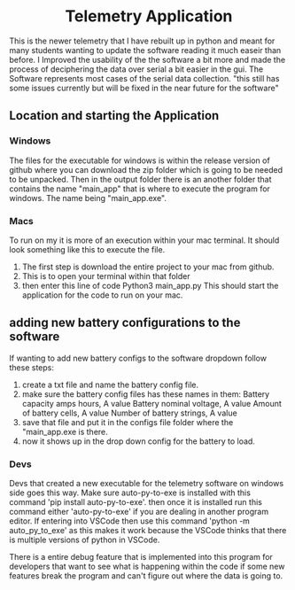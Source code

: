 <h1 align="center"> Telemetry Application </h1>
This is the newer telemetry that I have rebuilt up in python and meant for many students wanting to update the software reading it much easeir than before.
I Improved the usability of the the software a bit more and made the process of deciphering the data over serial a bit easier in the gui. The Software represents most cases of the serial data collection. 
"this still has some issues currently but will be fixed in the near future for the software"

<h2 align="left"> Location and starting the Application</h2>

### Windows
The files for the executable for windows is within the release version of github where you can download the zip folder which is going to be needed to be unpacked. Then in the output folder there is an another folder that contains the name "main_app" that is where to execute the program for windows. The name being "main_app.exe".

### Macs
To run on my it is more of an execution within your mac terminal. It should look something like this to execute the file. 
1. The first step is download the entire project to your mac from github.
2. This is to open your terminal within that folder
3. then enter this line of code Python3 main_app.py
This should start the application for the code to run on your mac.

<h2 align="left"> adding new battery configurations to the software </h2>
If wanting to add new battery configs to the software dropdown follow these steps:

1. create a txt file and name the battery config file.
2. make sure the battery config files has these names in them:
    Battery capacity amps hours, A value
    Battery nominal voltage, A value
    Amount of battery cells, A value
    Number of battery strings, A value
3. save that file and put it in the configs file folder where the "main_app.exe is there.
4. now it shows up in the drop down config for the battery to load.

### Devs
Devs that created a new executable for the telemetry software on windows side goes this way. Make sure auto-py-to-exe is installed with this command 'pip install auto-py-to-exe'. then once it is installed run this command either 'auto-py-to-exe' if you are dealing in another program editor. If entering into VSCode then use this command 'python -m auto_py_to_exe' as this makes it work because the VSCode thinks that there is multiple versions of python in VSCode.

There is a entire debug feature that is implemented into this program for developers that want to see what is happening within the code if some new features break the program and can't figure out where the data is going to.